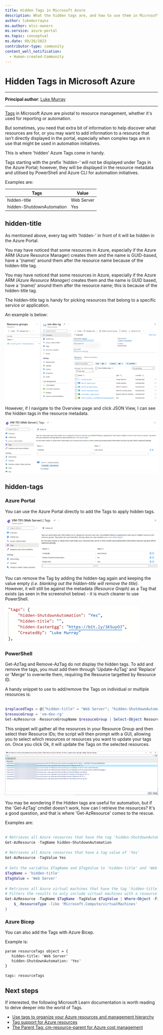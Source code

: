 ```yaml
---
title: Hidden Tags in Microsoft Azure
description: What the hidden tags are, and how to use them in Microsoft Azure
author: lukemurraynz 
ms.author: mlcc-owners 
ms.service: azure-portal
ms.topic: conceptual 
ms.date: 09/26/2023
contributor-type: community
content_well_notification: 
  - Human-created-Community
---
```


# Hidden Tags in Microsoft Azure

---

**Principal author**: [Luke Murray](/users/lukemurraynz/?WT.mc_id=AZ-MVP-5004796)

---

[Tags](/azure/azure-resource-manager/management/tag-resources?tabs=json&WT.mc_id=AZ-MVP-5004796 "Use tags to organize your Azure resources and management hierarchy") in Microsoft Azure are pivotal to resource management, whether it's used for reporting or automation.

But sometimes, you need that extra bit of information to help discover what resources are for, or you may want to add information to a resource that isn't directly displayed in the portal, especially when complex tags are in use that might be used in automation initiatives.

This is where 'hidden' Azure Tags come in handy.

Tags starting with the prefix _'hidden-'_ will not be displayed under Tags in the Azure Portal; however, they will be displayed in the resource metadata and utilised by PowerShell and Azure CLI for automation initiatives.

Examples are:

| Tags | Value |
| --- | --- |
| hidden-title | Web Server |
| hidden-ShutdownAutomation | Yes |

## hidden-title

As mentioned above, every tag with 'hidden-' in front of it will be hidden in the Azure Portal.

You may have noticed that some resources in Azure, especially if the Azure ARM (Azure Resource Manager) creates them and the name is GUID-based, have a '(name)' around them after the resource name because of the hidden-title tag.

You may have noticed that some resources in Azure, especially if the Azure ARM _(Azure Resource Manager)_ creates them and the name is GUID based, have a '(name)' around them after the resource name; this is because of the hidden-title tag.

The hidden-title tag is handy for picking resources that belong to a specific service or application.

An example is below:

![Azure Portal - Hidden Title Tag](media/hidden-tags-azure/azureportal_hiddentitle.png  "Azure Portal - Hidden Title Tag")

However, if I navigate to the Overview page and click JSON View, I can see the hidden tags in the resource metadata.

![Azure Portal - Resource Tags](media/hidden-tags-azure/azureportal-hiddentitle-vmtags.png "Azure Portal - Resource Tags")

## hidden-tags

### Azure Portal

You can use the Azure Portal directly to add the Tags to apply hidden tags.

![Azure Portal - Add Tags](media/hidden-tags-azure/azureportal_hiddentagsadd.png "Azure Portal - Add Tags")

You can remove the Tag by adding the hidden-tag again and keeping the value empty _(i.e. blanking out the hidden-title will remove the title)_. However, it will still be against the metadata _(Resource Graph)_ as a Tag that exists (as seen in the screenshot below) - it is much cleaner to use PowerShell.

![Azure - Resource Tags](media/hidden-tags-azure/azureportal_hiddentagsremove.png "Azure - Resource Tags")

### PowerShell

Get-AzTag and Remove-AzTag do not display the hidden tags. To add and remove the tags, you must add them through 'Update-AzTag' and 'Replace' or 'Merge' to overwrite them, requiring the Resource targetted by Resource ID.

A handy snippet to use to add/remove the Tags on individual or multiple resources is:

``` PowerShell

$replacedTags = @{"hidden-title" = "Web Server"; "hidden-ShutdownAutomation" = "Yes"}
$resouceGroup = 'vm-dev-rg'
Get-AzResource -ResourceGroupName $resouceGroup | Select-Object ResourceId | Out-GridView -PassThru | Update-AzTag -Tag $replacedTags -Operation Merge

```
This snippet will gather all the resources in your Resource Group and then select their Resource IDs; the script will then prompt with a GUI, allowing you to select which resources or resources you want to update your tags on. Once you click Ok, it will update the Tags on the selected resources.

![PowerShell - Add Azure Tags](media/hidden-tags-azure/powershell_hiddentagsadd.png "PowerShell - Add Azure Tags")

You may be wondering if the Hidden tags are useful for automation, but if the 'Get-AzTag' cmdlet doesn't work, how can I retrieve the resources? It's a good question, and that is where 'Get-AzResource' comes to the rescue.

Examples are:

``` PowerShell

# Retrieves all Azure resources that have the tag 'hidden-ShutdownAutomation'
Get-AzResource -TagName hidden-ShutdownAutomation

# Retrieves all Azure resources that have a tag value of 'Yes'
Get-AzResource -TagValue Yes

# Sets the variables $TagName and $TagValue to 'hidden-title' and 'Web Server', respectively
$TagName = 'hidden-title'
$TagValue = 'Web Server'

# Retrieves all Azure virtual machines that have the tag 'hidden-title' with a value of 'Web Server'.
# Filters the results to only include virtual machines with a resource type of 'Microsoft.Compute/virtualMachines'
Get-AzResource -TagName $TagName -TagValue $TagValue | Where-Object -FilterScript {
    $_.ResourceType -like 'Microsoft.Compute/virtualMachines' 
}

```

### Azure Bicep

You can also add the Tags with Azure Bicep.

Example is:

```
param resourceTags object = {
   hidden-title: 'Web Server'
   hidden-ShutdownAutomation: 'Yes'
}

tags: resourceTags
```

## Next steps

If interested, the following Microsoft Learn documentation is worth reading to delve deeper into the world of Tags.

* [Use tags to organize your Azure resources and management hierarchy](/azure/azure-resource-manager/management/tag-resources?WT.mc_id=AZ-MVP-5004796)
* [Tag support for Azure resources](/azure/azure-resource-manager/management/tag-support?WT.mc_id=AZ-MVP-5004796)
* [The Parent Tag: cm-resource-parent for Azure cost management](https://techcommunity.microsoft.com/t5/itops-talk-blog/the-parent-tag-cm-resource-parent-for-azure-cost-management/ba-p/3727771?WT.mc_id=AZ-MVP-5004796)
